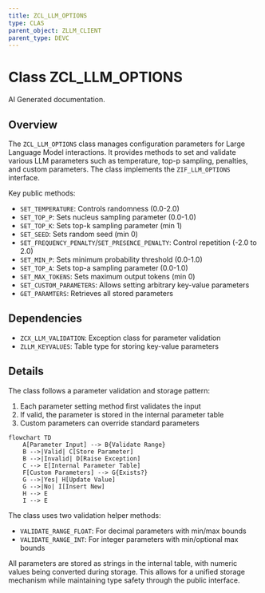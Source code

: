 ```yaml
---
title: ZCL_LLM_OPTIONS
type: CLAS
parent_object: ZLLM_CLIENT
parent_type: DEVC
---
```


# Class ZCL_LLM_OPTIONS

AI Generated documentation.
## Overview
The `ZCL_LLM_OPTIONS` class manages configuration parameters for Large Language Model interactions. It provides methods to set and validate various LLM parameters such as temperature, top-p sampling, penalties, and custom parameters. The class implements the `ZIF_LLM_OPTIONS` interface.

Key public methods:
- `SET_TEMPERATURE`: Controls randomness (0.0-2.0)
- `SET_TOP_P`: Sets nucleus sampling parameter (0.0-1.0)
- `SET_TOP_K`: Sets top-k sampling parameter (min 1)
- `SET_SEED`: Sets random seed (min 0)
- `SET_FREQUENCY_PENALTY`/`SET_PRESENCE_PENALTY`: Control repetition (-2.0 to 2.0)
- `SET_MIN_P`: Sets minimum probability threshold (0.0-1.0)
- `SET_TOP_A`: Sets top-a sampling parameter (0.0-1.0)
- `SET_MAX_TOKENS`: Sets maximum output tokens (min 0)
- `SET_CUSTOM_PARAMETERS`: Allows setting arbitrary key-value parameters
- `GET_PARAMTERS`: Retrieves all stored parameters

## Dependencies
- `ZCX_LLM_VALIDATION`: Exception class for parameter validation
- `ZLLM_KEYVALUES`: Table type for storing key-value parameters

## Details
The class follows a parameter validation and storage pattern:
1. Each parameter setting method first validates the input
2. If valid, the parameter is stored in the internal parameter table
3. Custom parameters can override standard parameters

```mermaid
flowchart TD
    A[Parameter Input] --> B{Validate Range}
    B -->|Valid| C[Store Parameter]
    B -->|Invalid| D[Raise Exception]
    C --> E[Internal Parameter Table]
    F[Custom Parameters] --> G{Exists?}
    G -->|Yes| H[Update Value]
    G -->|No| I[Insert New]
    H --> E
    I --> E
```

The class uses two validation helper methods:
- `VALIDATE_RANGE_FLOAT`: For decimal parameters with min/max bounds
- `VALIDATE_RANGE_INT`: For integer parameters with min/optional max bounds

All parameters are stored as strings in the internal table, with numeric values being converted during storage. This allows for a unified storage mechanism while maintaining type safety through the public interface.

